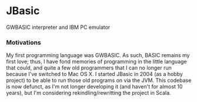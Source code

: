 # JBasic

GWBASIC interpreter and IBM PC emulator

### Motivations

My first programming language was GWBASIC. As such, BASIC remains my first love; thus, I have fond memories of
programming in the little language that could, and quite a few old programmers that I can no longer run because I've switched to Mac OS X.
I started JBasic in 2004 (as a hobby project) to be able to run those old programs on via the JVM. This codebase is
now defunct, as I'm not longer developing it (and haven't for almost 10 years), but I'm considering rekindling/rewritting the 
project in Scala.
